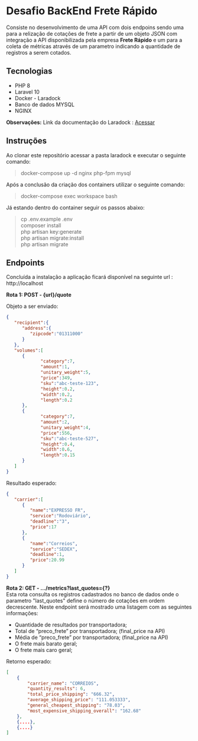 # Desafio BackEnd Frete Rápido  
Consiste no desenvolvimento de uma API com dois endpoins sendo uma para a relização de cotações de frete a partir de um objeto JSON com integração a API disponibilizada pela empresa **Frete Rápido** e um para a coleta de métricas através de um parametro indicando a quantidade de registros a serem cotados. 

## Tecnologias  

 - PHP 8  
 - Laravel 10  
 - Docker - Laradock  
 - Banco de dados MYSQL  
 - NGINX  

 **Observações:** Link da documentação do Laradock : [Acessar](https://laradock.io/getting-started/)

## Instruções
Ao clonar este repositório acessar a pasta laradock e executar o seguinte comando:

>  docker-compose up -d nginx php-fpm mysql

Após a conclusão da criação dos containers utilizar o seguinte comando:

> docker-compose exec workspace bash  

Já estando dentro do container seguir os passos abaixo:

> cp .env.example .env  
> composer install  
> php artisan key:generate  
> php artisan migrate:install  
> php artisan migrate  
  
  ## Endpoints
Concluída a instalação a aplicação ficará disponível na seguinte url : http://localhost

**Rota 1: POST - {url}/quote**

Objeto a ser enviado:

```json  
{
   "recipient":{
      "address":{
         "zipcode":"01311000"
      }
   },
   "volumes":[
      {
	         "category":7,
	         "amount":1,
	         "unitary_weight":5,
	         "price":349,
	         "sku":"abc-teste-123",
	         "height":0.2,
	         "width":0.2,
	         "length":0.2
      },
      {
	         "category":7,
	         "amount":2,
	         "unitary_weight":4,
	         "price":556,
	         "sku":"abc-teste-527",
	         "height":0.4,
	         "width":0.6,
	         "length":0.15
      }
   ]
}
```  
Resultado esperado:  
```json  
{
   "carrier":[
      {
         "name":"EXPRESSO FR",
         "service":"Rodoviário",
         "deadline":"3",
         "price":17
      },
      {
         "name":"Correios",
         "service":"SEDEX",
         "deadline":1,
         "price":20.99
      }
   ]
}
``` 

**Rota 2: GET - .../metrics?last_quotes={?}**  
Esta rota consulta os registros cadastrados no banco de dados onde o parametro "last_quotes" define o número de cotações em ordem decrescente. 
Neste endpoint será mostrado uma listagem com as seguintes informações:

- Quantidade de resultados por transportadora;
- Total de “preco_frete” por transportadora; (final_price na API)
- Média de “preco_frete” por transportadora; (final_price na API)
- O frete mais barato geral;
- O frete mais caro geral;

Retorno esperado:  
```json  
[
	{
		"carrier_name": "CORREIOS",
		"quantity_results": 6,
		"total_price_shipping": "666.32",
		"average_shipping_price": "111.053333",
		"general_cheapest_shipping": "78.03",
		"most_expensive_shipping_overall": "162.68"
	},
    {....}, 
    {....}
]
```


